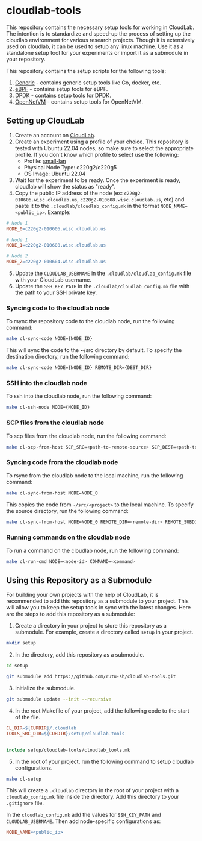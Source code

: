 # cloudlab-tools

This repository contains the necessary setup tools for working in CloudLab. The intention is to standardize and speed-up the process of setting up the cloudlab environment for various research projects. Though it is extensively used on cloudlab, it can be used to setup any linux machine. Use it as a standalone setup tool for your experiments or import it as a submodule in your repository.

This repository contains the setup scripts for the following tools: 
1. [Generic](tools/generic/README.md) - contains generic setup tools like Go, docker, etc. 
2. [eBPF](tools/ebpf/README.md) - contains setup tools for eBPF.
3. [DPDK](tools/dpdk/README.md) - contains setup tools for DPDK.
4. [OpenNetVM](tools/onvm/README.md) - contains setup tools for OpenNetVM.

## Setting up CloudLab 

1. Create an account on [CloudLab](https://www.cloudlab.us/).
2. Create an experiment using a profile of your choice. This repository is tested with Ubuntu 22.04 nodes, so make sure to select the appropriate profile. If you don't know which profile to select use the following: 
    - Profile: [small-lan](https://www.cloudlab.us/p/PortalProfiles/small-lan)
    - Physical Node Type: c220g2/c220g5 
    - OS Image: Ubuntu 22.04
3. Wait for the experiment to be ready. Once the experiment is ready, cloudlab will show the status as "ready". 
4. Copy the public IP address of the node (ex: `c220g2-010606.wisc.cloudlab.us`, `c220g2-010608.wisc.cloudlab.us`, etc) and paste it to the `.cloudlab/cloudlab_config.mk` in the format `NODE_NAME=<public_ip>`. Example: 
```makefile
# Node 1
NODE_0=c220g2-010606.wisc.cloudlab.us

# Node 1
NODE_1=c220g2-010608.wisc.cloudlab.us

# Node 2
NODE_2=c220g2-010604.wisc.cloudlab.us
```
5. Update the `CLOUDLAB_USERNAME` in the `.cloudlab/cloudlab_config.mk` file with your CloudLab username.
6. Update the `SSH_KEY_PATH` in the `.cloudlab/cloudlab_config.mk` file with the path to your SSH private key.


### Syncing code to the cloudlab node 

To rsync the repository code to the cloudlab node, run the following command: 

```bash
make cl-sync-code NODE={NODE_ID}
```

This will sync the code to the ~/src directory by default. To specify the destination directory, run the following command: 

```bash
make cl-sync-code NODE={NODE_ID} REMOTE_DIR={DEST_DIR}
```

### SSH into the cloudlab node

To ssh into the cloudlab node, run the following command: 

```bash
make cl-ssh-node NODE={NODE_ID}
```

### SCP files from the cloudlab node

To scp files from the cloudlab node, run the following command: 

```bash
make cl-scp-from-host SCP_SRC=<path-to-remote-source> SCP_DEST=<path-to-local-dest> NODE=<node-id>
```

### Syncing code from the cloudlab node

To rsync from the cloudlab node to the local machine, run the following command: 

```bash
make cl-sync-from-host NODE=NODE_0
```
This copies the code from `~/src/<project>` to the local machine. To specify the source directory, run the following command: 

```bash
make cl-sync-from-host NODE=NODE_0 REMOTE_DIR=<remote-dir> REMOTE_SUBDIR=<remote-subdir>
```

### Running commands on the cloudlab node

To run a command on the cloudlab node, run the following command: 

```bash
make cl-run-cmd NODE=<node-id> COMMAND=<command>
```

## Using this Repository as a Submodule

For building your own projects with the help of CloudLab, it is recommended to add this repository as a submodule to your project. This will allow you to keep the setup tools in sync with the latest changes. Here are the steps to add this repository as a submodule:

1. Create a directory in your project to store this repository as a submodule. For example, create a directory called `setup` in your project. 
```bash
mkdir setup
```
2. In the directory, add this repository as a submodule. 
```bash
cd setup
```

```bash
git submodule add https://github.com/rutu-sh/cloudlab-tools.git
```

3. Initialize the submodule. 
```bash
git submodule update --init --recursive
```

4. In the root Makefile of your project, add the following code to the start of the file. 
```makefile
CL_DIR=${CURDIR}/.cloudlab
TOOLS_SRC_DIR=${CURDIR}/setup/cloudlab-tools


include setup/cloudlab-tools/cloudlab_tools.mk
```
5. In the root of your project, run the following command to setup cloudlab configurations. 
```bash
make cl-setup
```
This will create a `.cloudlab` directory in the root of your project with a `cloudlab_config.mk` file inside the directory. Add this directory to your `.gitignore` file. 

In the `cloudlab_config.mk` add the values for `SSH_KEY_PATH` and `CLOUDLAB_USERNAME`. Then add node-specific configurations as: 
```makefile
NODE_NAME=<public_ip>
```
